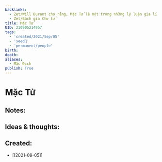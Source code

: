 ```yaml
---
backlinks:
  - Zet/Will Durant cho rằng, Mặc Tử là một trong những lý luận gia lí sự vô lý
  - Zet/Bách gia Chư tử
title: Mặc Tử
UID: 210905214957
tags:
  - 'created/2021/Sep/05'
  - 'seed🥜'
  - 'permanent/people'
birth: 
death: 
aliases:
  - Mặc Địch
publish: True
---
```

# Mặc Tử

## Notes:


## Ideas & thoughts:

## Created:
- [[2021-09-05]]
